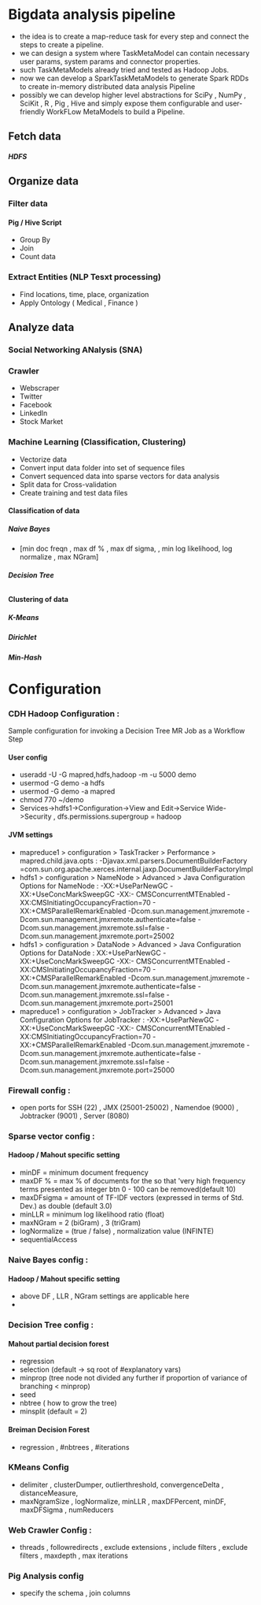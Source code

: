 # Bigdata analysis pipeline
* the idea is to create a map-reduce task for every step and connect the steps to create a pipeline.
* we can design a system where TaskMetaModel can contain necessary user params, system params and connector properties.
* such TaskMetaModels already tried and tested as Hadoop Jobs.
* now we can develop a SparkTaskMetaModels to generate Spark RDDs  to create in-memory distributed data analysis Pipeline
* possibly we can develop higher level abstractions for SciPy , NumPy , SciKit , R , Pig , Hive and simply expose them configurable and user-friendly WorkFLow MetaModels to build a Pipeline.

## Fetch data
##### HDFS
## Organize data
### Filter data
#### Pig / Hive Script
* Group By
* Join
* Count data
### Extract Entities (NLP Tesxt processing)
* Find locations, time, place, organization
* Apply Ontology ( Medical , Finance )
## Analyze data
### Social Networking ANalysis (SNA)
### Crawler 
* Webscraper 
* Twitter 
* Facebook
* LinkedIn
* Stock Market
### Machine Learning (Classification, Clustering)
* Vectorize data
* Convert input data folder into set of sequence files
* Convert sequenced data into sparse vectors for data analysis
* Split data for Cross-validation
* Create training and test data files
#### Classification of data
##### Naive Bayes
* [min doc freqn , max df % , max df sigma, , min log likelihood, log normalize , max NGram]
##### Decision Tree
###### 
#### Clustering of data
##### K-Means
##### Dirichlet
##### Min-Hash
## 
# Configuration
### CDH Hadoop Configuration :
Sample configuration for invoking a Decision Tree MR Job as a Workflow Step
#### User config
* useradd -U -G mapred,hdfs,hadoop -m -u 5000 demo
* usermod -G demo -a hdfs
* usermod -G demo -a mapred
* chmod 770 ~/demo
* Services->hdfs1->Configuration->View and Edit->Service Wide->Security , dfs.permissions.supergroup = hadoop
#### JVM settings
* mapreduce1 > configuration > TaskTracker > Performance > mapred.child.java.opts : -Djavax.xml.parsers.DocumentBuilderFactory =com.sun.org.apache.xerces.internal.jaxp.DocumentBuilderFactoryImpl
* hdfs1 > configuration > NameNode > Advanced > Java Configuration Options for NameNode : -XX:+UseParNewGC -XX:+UseConcMarkSweepGC -XX:- CMSConcurrentMTEnabled -XX:CMSInitiatingOccupancyFraction=70 - XX:+CMSParallelRemarkEnabled -Dcom.sun.management.jmxremote - Dcom.sun.management.jmxremote.authenticate=false -
Dcom.sun.management.jmxremote.ssl=false - Dcom.sun.management.jmxremote.port=25002
* hdfs1 > configuration > DataNode > Advanced > Java Configuration Options for DataNode : XX:+UseParNewGC -XX:+UseConcMarkSweepGC -XX:- CMSConcurrentMTEnabled -XX:CMSInitiatingOccupancyFraction=70 - XX:+CMSParallelRemarkEnabled -Dcom.sun.management.jmxremote - Dcom.sun.management.jmxremote.authenticate=false - Dcom.sun.management.jmxremote.ssl=false - Dcom.sun.management.jmxremote.port=25001
* mapreduce1 > configuration > JobTracker > Advanced > Java Configuration Options for JobTracker : -XX:+UseParNewGC -XX:+UseConcMarkSweepGC -XX:- CMSConcurrentMTEnabled -XX:CMSInitiatingOccupancyFraction=70 -XX:+CMSParallelRemarkEnabled -Dcom.sun.management.jmxremote - Dcom.sun.management.jmxremote.authenticate=false -
Dcom.sun.management.jmxremote.ssl=false - Dcom.sun.management.jmxremote.port=25000
### Firewall config :
* open ports for SSH (22) , JMX (25001-25002) , Namendoe (9000) , Jobtracker (9001) , Server (8080)
### Sparse vector config :
#### Hadoop / Mahout specific setting
* minDF = minimum document frequency
* maxDF % = max % of documents for the so that 'very high frequency terms presented as integer btn 0 - 100 can be removed(default 10)
* maxDFsigma = amount of TF-IDF vectors (expressed in terms of Std. Dev.) as double (default 3.0)
* minLLR = minimum log likelihood ratio (float)
* maxNGram = 2 (biGram) , 3 (triGram)
* logNormalize = (true / false) , normalization value (INFINTE)
* sequentialAccess
### Naive Bayes config :
#### Hadoop / Mahout specific setting
* above DF , LLR , NGram settings are applicable here
* 
### Decision Tree config :
#### Mahout partial decision forest
* regression 
* selection (default -> sq root of #explanatory vars)
* minprop (tree node not divided any further if proportion of variance of branching < minprop)
* seed 
* nbtree ( how to grow the tree)
* minsplit (default = 2)
#### Breiman Decision Forest
* regression , #nbtrees , #iterations
### KMeans Config
* delimiter , clusterDumper, outlierthreshold, convergenceDelta , distanceMeasure, 
* maxNgramSize , logNormalize, minLLR , maxDFPercent, minDF, maxDFSigma , numReducers
### Web Crawler Config :
* threads , followredirects , exclude extensions , include filters , exclude filters , maxdepth , max iterations
### Pig Analysis config
* specify the schema , join columns 
